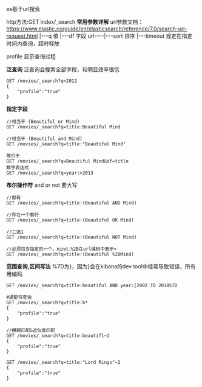 es基于url搜索

http方法:GET
 index/_search
**常用参数详解**
url参数文档：https://www.elastic.co/guide/en/elasticsearch/reference/7.0/search-uri-request.html
       |---q 值
       |---df 字段
url----|---sort 排序
       |---timeout 规定在指定时间内查询，超时释放


profile 显示查询过程

**泛查询**
泛查询会搜索全部字段，和明显效率很低
```
GET /movies/_search?q=2012
{
	"profile":"true"
}
```

**指定字段**
```
//相当于 (Beautiful or Mind)
GET /movies/_search?q=title:Beautiful Mind

//相当于 (Beautiful and Mind)
GET /movies/_search?q=title:"Beautiful Mind"

等价于
GET /movies/_search?q=Beautiful Mind&df=title
数字表达式
GET /movies/_search?q=year:>2013
```

**布尔操作符**
and or not 要大写
```
//都有
GET /movies/_search?q=title:(Beautiful AND Mind)

//存在一个都行
GET /movies/_search?q=title:(Beautiful OR Mind)

//二选1
GET /movies/_search?q=title:(Beautiful NOT Mind)

//必须包含指定的一个，mind,%2B在url编码中表示+
GET /movies/_search?q=title:(Beautiful %2BMind)

```

**范围查询,区间写法**
%7D为}，因为}会在kibana的dev tool中经常导致错误，所有用编码
```
GET /movies/_search?q=title:beautiful AND year:[2002 TO 2018%7D

#通配符查询
GET /movies/_search?q=title:b*
{
	"profile":"true"
}

//模糊匹配&近似度匹配
GET /movies/_search?q=title:beautifl~1
{
	"profile":"true"
}

GET /movies/_search?q=title:"Lord Rings"~2
{
	"profile":"true"
}

```

